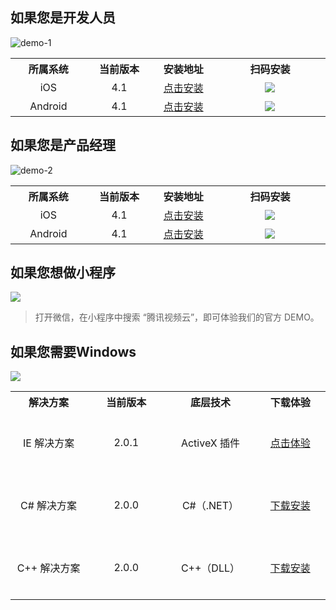 <h2 id="DE">如果您是开发人员</h2>

![demo-1](http://imgcache.tcecqpoc.fsphere.cn/image/mc.qcloudimg.com/static/img/67bc3f169ca8461587c177446f73458b/image.png)

<table width="840px">
  <tr align="center">
    <th width="150px">所属系统</th>
    <th width="150px">当前版本</th>
		<th width="150px">安装地址</th>
    <th width="300px">扫码安装</th>
  </tr>
  <tr align="center">
    <td>iOS</td>
    <td>4.1</td>
		<td><a href="https://itunes.apple.com/us/app/rtmp-tui-liu-jing-ling/id1152295397?l=zh&ls=1&mt=8
">点击安装</a></td>
		<td><img style="border:0; max-width:100%; height:auto; box-sizing:content-box; box-shadow: 0px 0px 0px #ccc; margin: 0px 0px 0px 0px;" src="http://imgcache.tcecqpoc.fsphere.cn/image/mc.qcloudimg.com/static/img/b9c3da61900be18622b5cf5a3984ffa1/image.png" /></td>
  </tr>
	<tr align="center">
    <td>Android</td>
    <td>4.1</td>
		<td><a href="http://dldir1.qq.com/hudongzhibo/xiaozhibo/rtmpdemo.apk">点击安装</a></td>
		<td><img style="border:0; max-width:100%; height:auto; box-sizing:content-box; box-shadow: 0px 0px 0px #ccc; margin: 0px 0px 0px 0px;" src="http://imgcache.tcecqpoc.fsphere.cn/image/mc.qcloudimg.com/static/img/601b4555080a5bf3a15be22ff9a66783/image.png" /></td>
  </tr>
</table>

<h2 id="PM">如果您是产品经理</h2>

![demo-2](http://imgcache.tcecqpoc.fsphere.cn/image/mc.qcloudimg.com/static/img/b98844896a8a075064182a7ad5bfc500/image.png)

<table width="840px">
  <tr align="center">
    <th width="150px">所属系统</th>
    <th width="150px">当前版本</th>
		<th width="150px">安装地址</th>
    <th width="300px">扫码安装</th>
  </tr>
  <tr align="center">
    <td>iOS</td>
    <td>4.1</td>
		<td><a href="https://itunes.apple.com/cn/app/id1132521667?mt=8">点击安装</a></td>
		<td><img style="border:0; max-width:100%; height:auto; box-sizing:content-box; box-shadow: 0px 0px 0px #ccc; margin: 0px 0px 0px 0px;" src="http://imgcache.tcecqpoc.fsphere.cn/image/mc.qcloudimg.com/static/img/92f5be86a4f0f7f85e45ff5cc3688825/image.png" /></td>
  </tr>
  <tr align="center">
    <td>Android</td>
    <td>4.1</td>
		<td><a href="http://dldir1.qq.com/hudongzhibo/xiaozhibo/xiaozhibo.apk">点击安装</a></td>
		<td><img style="border:0; max-width:100%; height:auto; box-sizing:content-box; box-shadow: 0px 0px 0px #ccc; margin: 0px 0px 0px 0px;" src="http://imgcache.tcecqpoc.fsphere.cn/image/mc.qcloudimg.com/static/img/1cb8096aef77bf9a16dba52476b322f6/image.png" /></td>
  </tr>
</table>

<h2 id="XiaoChengXu"> 如果您想做小程序 </h2>

![](http://imgcache.tcecqpoc.fsphere.cn/image/mc.qcloudimg.com/static/img/9851dba2c86161bc9e14a08b5b82dfd2/image.png)

> 打开微信，在小程序中搜索 “腾讯视频云”，即可体验我们的官方 DEMO。

<h2 id="Windows"> 如果您需要Windows </h2>

![](http://imgcache.tcecqpoc.fsphere.cn/image/mc.qcloudimg.com/static/img/539da5543b8803504f781de832cd0835/image.png)

<table width="840px">
  <tr align="center">
    <th width="210px">解决方案</th>
    <th width="210px">当前版本</th>
		<th width="210px">底层技术</th>
		<th width="210px">下载体验</th>
  </tr>
  <tr align="center">
    <td height="100px"> IE 解决方案 </td>
    <td>2.0.1</td>
		<td>ActiveX 插件</td>
		<td><a href="http://img.qcloud.com/open/qcloud/video/act/avtivex_demo/demo/index/IndexDemo.htm">点击体验</a></td>
  </tr>
	<tr align="center">
    <td height="100px">C# 解决方案</td>
    <td>2.0.0</td>
		<td>C#（.NET）</td>
		<td><a href="http://liteavsdk-1252463788.cosgz.myqcloud.com/windows/CSharp/LiteAVSDK_Windows_C%23.zip">下载安装</a></td>
  </tr>
	<tr align="center">
    <td height="100px">C++ 解决方案</td>
    <td>2.0.0</td>
		<td>C++（DLL）</td>
		<td><a href="http://liteavsdk-1252463788.cosgz.myqcloud.com/windows/Cpp/LiteAVSDK_Windows_C%2B%2B.zip">下载安装</a></td>
  </tr>
</table>
